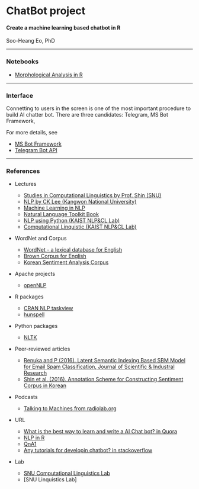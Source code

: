 # ChatBot project

#### Create a machine learning based chatbot in R  

Soo-Heang Eo, PhD

-----

### Notebooks

- [Morphological Analysis in R](~/notebooks/MorphologicalAnalysis.html)


-----    

### Interface

Connetting to users in the screen is one of the most important procedure to build AI chatter bot. 
There are three candidates: Telegram, MS Bot Framework, 

For more details, see 

- [MS Bot Framework](https://docs.botframework.com/en-us/csharp/builder/sdkreference/gettingstarted.html)
- [Telegram Bot API](https://core.telegram.org/bots/api)


-----

### References     

- Lectures  
    * [Studies in Computational Linguistics by Prof. Shin (SNU)](http://ling.snu.ac.kr/class/cl_grad201602/)
    * [NLP by CK Lee (Kangwon National University)](http://cs.kangwon.ac.kr/~leeck/NLP/)
    * [Machine Learning in NLP](https://ufal.mff.cuni.cz/mlnlpr13)
    * [Natural Language Toolkit Book](http://www.nltk.org/book/)
    * [NLP using Python (KAIST NLP&CL Lab)](http://nlpcl.kaist.ac.kr/~cs372_2015/)
    * [Computational Linquistic (KAIST NLP&CL Lab)](http://nlpcl.kaist.ac.kr/~cs579_2014/)

- WordNet and Corpus
    * [WordNet - a lexical database for English](https://wordnet.princeton.edu/)
    * [Brown Corpus for English](http://www.nltk.org/nltk_data/)
    * [Korean Sentiment Analysis Corpus](http://word.snu.ac.kr/kosac/)
    
- Apache projects
    * [openNLP](http://opennlp.apache.org/)
  
- R packages
    * [CRAN NLP taskview](https://cran.r-project.org/web/views/NaturalLanguageProcessing.html)
    * [hunspell](https://cloud.r-project.org/web/packages/hunspell/vignettes/intro.html)
    
- Python packages
    * [NLTK](http://www.nltk.org/)

- Peer-reviewed articles
    * [Renuka and P (2016). Latent Semantic Indexing Based SBM Model for Email Spam Classification, Journal of Scientific & Industral Research](http://14.139.47.15/bitstream/123456789/28997/1/JSIR%2073%287%29%20437-442.pdf)  
    * [Shin et al. (2016). Annotation Scheme for Constructing Sentiment Corpus in Korean](http://word.snu.ac.kr/kosac/pub/PACLIC26.pdf)

- Podcasts
    * [Talking to Machines from radiolab.org](http://www.radiolab.org/story/137407-talking-to-machines/)

- URL
    * [What is the best way to learn and write a AI Chat bot? in Quora](https://www.quora.com/What-is-the-best-way-to-learn-and-write-a-AI-Chat-bot)
    * [NLP in R](https://rpubs.com/lmullen/nlp-chapter)
    * [QnA1](http://www.gamasutra.com/view/feature/6305/beyond_fa%C3%A7ade_pattern_matching_.php)
    * [Any tutorials for developin chatbot? in stackoverflow](http://stackoverflow.com/questions/9706769/any-tutorials-for-developing-chatbots/9707402#9707402)

- Lab  
    * [SNU Computational Linguistics Lab](http://knlp.snu.ac.kr/)  
    * [SNU Linquistics Lab]